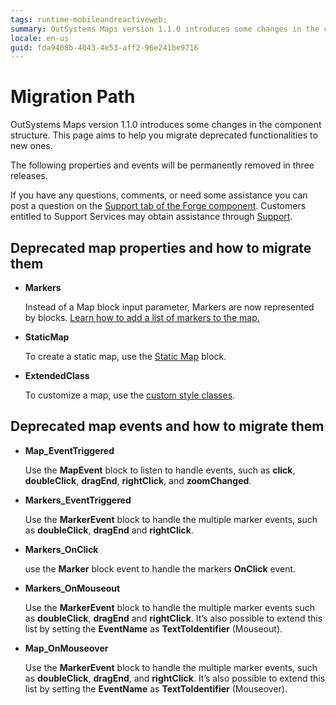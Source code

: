 ```yaml
---
tags: runtime-mobileandreactiveweb;  
summary: OutSystems Maps version 1.1.0 introduces some changes in the component structure. This page aims to help you migrate deprecated functionalities to new ones.
locale: en-us
guid: fda9408b-4043-4e53-aff2-96e241be9716
---
```


# Migration Path

OutSystems Maps version 1.1.0 introduces some changes in the component structure. This page aims to help you migrate deprecated functionalities to new ones.

<div class = "info" markdown = "1" >

The following properties and events will be permanently removed in three releases.

If you have any questions, comments, or need some assistance you can post a question on the [Support tab of the Forge component](https://www.outsystems.com/forge/component-discussions/9909/OutSystems+Maps). Customers entitled to Support Services may obtain assistance through [Support](https://www.outsystems.com/supportportal).

</div>

## Deprecated map properties and how to migrate them

* **Markers**

    Instead of a Map block input parameter, Markers are now represented by blocks. [Learn how to add a list of markers to the map.](map.md)

* **StaticMap**

    To create a static map, use the [Static Map](intro.md) block.

* **ExtendedClass**

    To customize a map, use the [custom style classes](../../../../look-feel/css.md).

## Deprecated map events and how to migrate them

* **Map_EventTriggered**

    Use the **MapEvent** block to listen to handle events, such as **click**, **doubleClick**, **dragEnd**, **rightClick**, and **zoomChanged**.

* **Markers_EventTriggered**

    Use the **MarkerEvent** block to handle the multiple marker events, such as **doubleClick**, **dragEnd** and **rightClick**. 

* **Markers_OnClick**

    use the **Marker** block event to handle the markers **OnClick** event.

* **Markers_OnMouseout**

    Use the **MarkerEvent** block to handle the multiple marker events such as **doubleClick**, **dragEnd** and **rightClick**. It’s also possible to extend this list by setting the **EventName** as 
    **TextToIdentifier** (Mouseout).

* **Map_OnMouseover**

    Use the **MarkerEvent** block to handle the multiple marker events, such as **doubleClick**, **dragEnd**, and **rightClick**. It’s also possible to extend this list by setting the **EventName** as **TextToIdentifier** (Mouseover).
